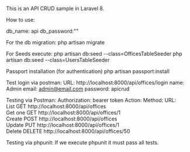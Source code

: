 This is an API CRUD sample in Laravel 8.

How to use:

db_name: api 
db_password:""

For the db migration:
php artisan migrate

For Seeds execute:
php artisan db:seed --class=OfficesTableSeeder
php artisan db:seed --class=UsersTableSeeder

Passport installation (for authentication)
php artisan passport:install

Test login via postman:
URL: http://localhost:8000/api/offices/login
name: Admin
email: admin@email.com
password: apicrud

Testing via Postman:
Authorization: bearer token 
Action:		Method:		URL:					              	
List		GET		http://localhost:8000/api/offices	    
Get one		GET		http://localhost:8000/api/offices/1	    
Create		POST 	http://localhost:8000/api/offices   
Update		PUT		http://localhost:8000/api/offices/1	    		
Delete		DELETE	http://localhost:8000/api/offices/50 	

Testing via phpunit:
If we execute phpunit it must pass all tests.
